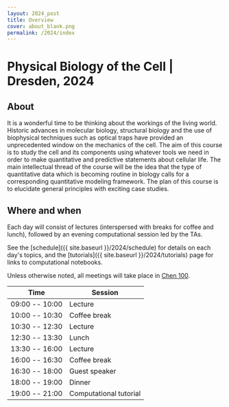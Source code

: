 ```yaml
---
layout: 2024_post
title: Overview
cover: about_blank.png
permalink: /2024/index
---
```

# Physical Biology of the Cell | Dresden, 2024

<!-- _"So much of science proceeds by telling stories." --- Stephen Jay Gould_ -->

## About
It is a wonderful time to be thinking about the workings of the living world. Historic advances in molecular biology, structural biology and the use of biophysical techniques such as optical traps have provided an unprecedented window on the mechanics of the cell. The aim of this course is to study the cell and its components using whatever tools we need in order to make quantitative and predictive statements about cellular life. The main intellectual thread of the course will be the idea that the type of quantitative data which is becoming routine in biology calls for a corresponding quantitative modeling framework. The plan of this course is to elucidate general principles with exciting case studies.

## Where and when
Each day will consist of lectures (interspersed with breaks for coffee and lunch), followed by an evening computational session led by the TAs.

See the [schedule]({{ site.baseurl }}/2024/schedule) for details on each day's topics, and the [tutorials]({{ site.baseurl }}/2024/tutorials) page for links to computational notebooks.

Unless otherwise noted, all meetings will take place in [Chen 100](https://www.caltech.edu/map/campus/tianqiao-and-chrissy-chen-neuroscience-research-building). 

| Time | Session |
| -- | -- |
| 09:00 -- 10:00 | Lecture |
| 10:00 -- 10:30 | Coffee break |
| 10:30 -- 12:30 | Lecture |
| 12:30 -- 13:30 | Lunch |
| 13:30 -- 16:00 | Lecture |
| 16:00 -- 16:30 | Coffee break |
| 16:30 -- 18:00 | Guest speaker |
| 18:00 -- 19:00 | Dinner |
| 19:00 -- 21:00 | Computational tutorial |